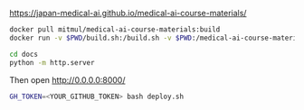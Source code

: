 

https://japan-medical-ai.github.io/medical-ai-course-materials/



```bash
docker pull mitmul/medical-ai-course-materials:build
docker run -v $PWD/build.sh:/build.sh -v $PWD:/medical-ai-course-materials --rm -t mitmul/medical-ai-course-materials:build bash build.sh
```



```bash
cd docs
python -m http.server
```

Then open http://0.0.0.0:8000/


```bash
GH_TOKEN=<YOUR_GITHUB_TOKEN> bash deploy.sh
```
